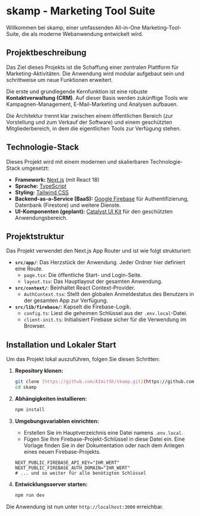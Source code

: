 # skamp - Marketing Tool Suite

Willkommen bei skamp, einer umfassenden All-in-One Marketing-Tool-Suite, die als moderne Webanwendung entwickelt wird.

## Projektbeschreibung

Das Ziel dieses Projekts ist die Schaffung einer zentralen Plattform für Marketing-Aktivitäten. Die Anwendung wird modular aufgebaut sein und schrittweise um neue Funktionen erweitert.

Die erste und grundlegende Kernfunktion ist eine robuste **Kontaktverwaltung (CRM)**. Auf dieser Basis werden zukünftige Tools wie Kampagnen-Management, E-Mail-Marketing und Analysen aufbauen.

Die Architektur trennt klar zwischen einem öffentlichen Bereich (zur Vorstellung und zum Verkauf der Software) und einem geschützten Mitgliederbereich, in dem die eigentlichen Tools zur Verfügung stehen.

## Technologie-Stack

Dieses Projekt wird mit einem modernen und skalierbaren Technologie-Stack umgesetzt:

-   **Framework:** [Next.js](https://nextjs.org/) (mit React 18)
-   **Sprache:** [TypeScript](https://www.typescriptlang.org/)
-   **Styling:** [Tailwind CSS](https://tailwindcss.com/)
-   **Backend-as-a-Service (BaaS):** [Google Firebase](https://firebase.google.com/) für Authentifizierung, Datenbank (Firestore) und weitere Dienste.
-   **UI-Komponenten (geplant):** [Catalyst UI Kit](https://catalyst.tailwindui.com/) für den geschützten Anwendungsbereich.

## Projektstruktur

Das Projekt verwendet den Next.js App Router und ist wie folgt strukturiert:

-   **`src/app/`**: Das Herzstück der Anwendung. Jeder Ordner hier definiert eine Route.
    -   `page.tsx`: Die öffentliche Start- und Login-Seite.
    -   `layout.tsx`: Das Hauptlayout der gesamten Anwendung.
-   **`src/context/`**: Beinhaltet React Context-Provider.
    -   `AuthContext.tsx`: Stellt den globalen Anmeldestatus des Benutzers in der gesamten App zur Verfügung.
-   **`src/lib/firebase/`**: Kapselt die Firebase-Logik.
    -   `config.ts`: Liest die geheimen Schlüssel aus der `.env.local`-Datei.
    -   `client-init.ts`: Initialisiert Firebase sicher für die Verwendung im Browser.

## Installation und Lokaler Start

Um das Projekt lokal auszuführen, folgen Sie diesen Schritten:

1.  **Repository klonen:**
    ```bash
    git clone [https://github.com/AImitSK/skamp.git](https://github.com/AImitSK/skamp.git)
    cd skamp
    ```

2.  **Abhängigkeiten installieren:**
    ```bash
    npm install
    ```

3.  **Umgebungsvariablen einrichten:**
    -   Erstellen Sie im Hauptverzeichnis eine Datei namens `.env.local`.
    -   Fügen Sie Ihre Firebase-Projekt-Schlüssel in diese Datei ein. Eine Vorlage finden Sie in der Dokumentation oder nach dem Anlegen eines neuen Firebase-Projekts.
    ```env
    NEXT_PUBLIC_FIREBASE_API_KEY="IHR_WERT"
    NEXT_PUBLIC_FIREBASE_AUTH_DOMAIN="IHR_WERT"
    # ... und so weiter für alle benötigten Schlüssel
    ```

4.  **Entwicklungsserver starten:**
    ```bash
    npm run dev
    ```

Die Anwendung ist nun unter `http://localhost:3000` erreichbar.